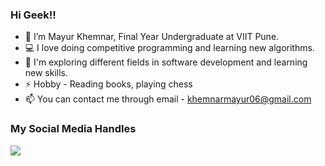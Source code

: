 ### Hi Geek!!

- 👋 I’m Mayur Khemnar, Final Year Undergraduate at VIIT Pune.
- 💻 I love doing competitive programming and learning new algorithms.
- 🌱 I'm exploring different fields in software development and learning new skills.
- ⚡ Hobby - Reading books, playing chess
- 📫 You can contact me through email - khemnarmayur06@gmail.com

### My Social Media Handles
[<img src="https://img.shields.io/badge/linkedin-%230077B5.svg?style=for-the-badge&logo=linkedin&logoColor=white" />](https://www.linkedin.com/in/mayur-khemnar-730896219/)
